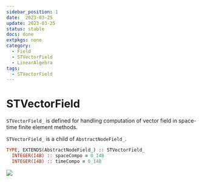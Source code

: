 ```yaml
---
sidebar_position: 1
date:  2023-03-25 
update: 2023-03-25   
status: stable
docs: done
extpkgs: none
category: 
  - Field
  - STVectorField
  - LinearAlgebra
tags:
  - STVectorField
---
```


# STVectorField

`STVectorField_` is defined for handling computation of vector field in space-time finite element methods.

`STVectorField_` is a child of `AbstractNodeField_`.

```fortran
TYPE, EXTENDS(AbstractNodeField_) :: STVectorField_
  INTEGER(I4B) :: spaceCompo = 0_I4B
  INTEGER(I4B) :: timeCompo = 0_I4B
```

![](./figures/STVectorField1.svg)
